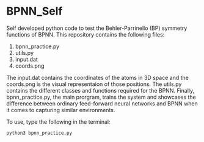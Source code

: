 # BPNN_Self
Self developed python code to test the Behler-Parrinello (BP) symmetry functions of BPNN. This repository contains the following files:

1) bpnn_practice.py
2) utils.py
3) input.dat
4) coords.png

The input.dat contains the coordinates of the atoms in 3D space and the coords.png is the visual representaion of those positions. The utils.py contains the different classes and functions required for the BPNN. Finally, bpnn_practice.py, the main prorgram, trains the system and showcases the difference between ordinary feed-forward neural networks and BPNN when it comes to capturing similar environments.

To use, type the following in the terminal:

```
python3 bpnn_practice.py
```
